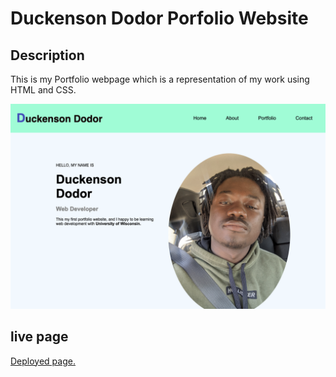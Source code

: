 # Duckenson Dodor Porfolio Website

## Description

This is my Portfolio webpage which is a representation of my work using HTML and CSS.

![A screenshot](./Asset/image/screenshot.png)

## live page

[Deployed page.](https://dodor101.github.io/portfolio-website-1-/)

